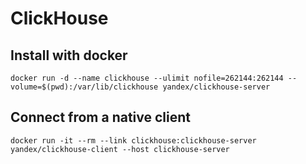 # ClickHouse

## Install with docker
```
docker run -d --name clickhouse --ulimit nofile=262144:262144 --volume=$(pwd):/var/lib/clickhouse yandex/clickhouse-server 
```

## Connect from a native client
```
docker run -it --rm --link clickhouse:clickhouse-server yandex/clickhouse-client --host clickhouse-server
```

